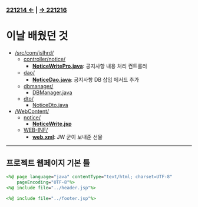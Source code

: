 ﻿#
### [221214 ←](../../../221205-230127_JSP/22-12/221214/) | [→ 221216](../../../221205-230127_JSP/22-12/221216/)

# 이날 배웠던 것

- [/src/com/jslhrd/](../../../221205-230127_JSP/22-12/221215/jslhrdServlet/src/com/jslhrd/)
    - [controller/notice/](../../../221205-230127_JSP/22-12/221215/jslhrdServlet/src/com/jslhrd/controller/notice/)
        - [**NoticeWritePro.java**](../../../221205-230127_JSP/22-12/221215/jslhrdServlet/src/com/jslhrd/controller/notice/NoticeWritePro.java): 공지사항 내용 처리 컨트롤러
    - [dao/](../../../221205-230127_JSP/22-12/221215/jslhrdServlet/src/com/jslhrd/dao/)
        - [**NoticeDao.java**](../../../221205-230127_JSP/22-12/221215/jslhrdServlet/src/com/jslhrd/dao/NoticeDao.java): 공지사항 DB 삽입 메서드 추가
    - [dbmanager/](../../../221205-230127_JSP/22-12/221215/jslhrdServlet/src/com/jslhrd/dbmanager/)
        - [DBManager.java](../../../221205-230127_JSP/22-12/221215/jslhrdServlet/src/com/jslhrd/dbmanager/DBManager.java)
    - [dto/](../../../221205-230127_JSP/22-12/221215/jslhrdServlet/src/com/jslhrd/dto/)
        - [NoticeDto.java](../../../221205-230127_JSP/22-12/221215/jslhrdServlet/src/com/jslhrd/dto/NoticeDto.java)
- [/WebContent/](../../../221205-230127_JSP/22-12/221215/jslhrdServlet/WebContent)
    - [notice/](../../../221205-230127_JSP/22-12/221215/jslhrdServlet/WebContent/notice)
        - [**NoticeWrite.jsp**](../../../221205-230127_JSP/22-12/221215/jslhrdServlet/WebContent/notice/noticeWrite.jsp)
    - [WEB-INF/](../../../221205-230127_JSP/22-12/221215/jslhrdServlet/WebContent/WEB-INF/)
        - [**web.xml**](../../../221205-230127_JSP/22-12/221215/jslhrdServlet/WebContent/WEB-INF/web.xml): JW 군이 보내준 선물

---

## 프로젝트 웹페이지 기본 틀

```jsp
<%@ page language="java" contentType="text/html; charset=UTF-8"
    pageEncoding="UTF-8"%>
<%@ include file="../header.jsp"%>

<%@ include file="../footer.jsp"%>
```